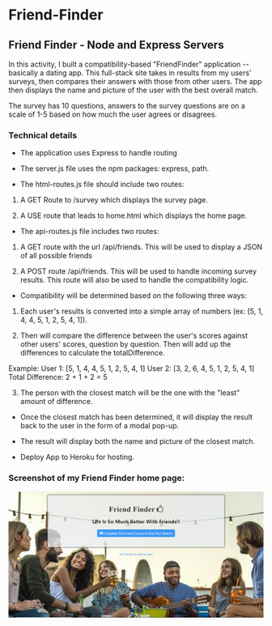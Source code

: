 # Friend-Finder
## Friend Finder - Node and Express Servers

In this activity, I built a compatibility-based "FriendFinder" application -- basically a dating app. This full-stack site takes in results from my users' surveys, then compares their answers with those from other users. The app then displays the name and picture of the user with the best overall match.

The survey has 10 questions, answers to the survey questions are on a scale of 1-5 based on how much the user agrees or disagrees.

### Technical details

* The application uses Express to handle routing

* The server.js file uses the npm packages: express, path.

* The html-routes.js file should include two routes:

1. A GET Route to /survey which displays the survey page.

2. A USE route that leads to home.html which displays the home page.

* The api-routes.js file includes two routes:

1. A GET route with the url /api/friends. This will be used to display a JSON of all possible friends

2. A POST route /api/friends. This will be used to handle incoming survey results. This route will also be used to handle the compatibility logic.

* Compatibility will be determined based on the following three ways:

1. Each user's results is converted into a simple array of numbers (ex: [5, 1, 4, 4, 5, 1, 2, 5, 4, 1]).

2. Then will compare the difference between the user's scores against other users' scores, question by question. Then will add up the differences to calculate the totalDifference.

  Example:
  User 1: [5, 1, 4, 4, 5, 1, 2, 5, 4, 1]
  User 2: [3, 2, 6, 4, 5, 1, 2, 5, 4, 1]
  Total Difference: 2 + 1 + 2 = 5

3. The person with the closest match will be the one with the "least" amount of difference.

* Once the closest match has been determined, it will display the result back to the user in the form of a modal pop-up.

* The result will display both the name and picture of the closest match.

* Deploy App to Heroku for hosting.


### Screenshot of my Friend Finder home page:

![My Friend Finder home page screenshot](/app/public/images/myHomePage.png)